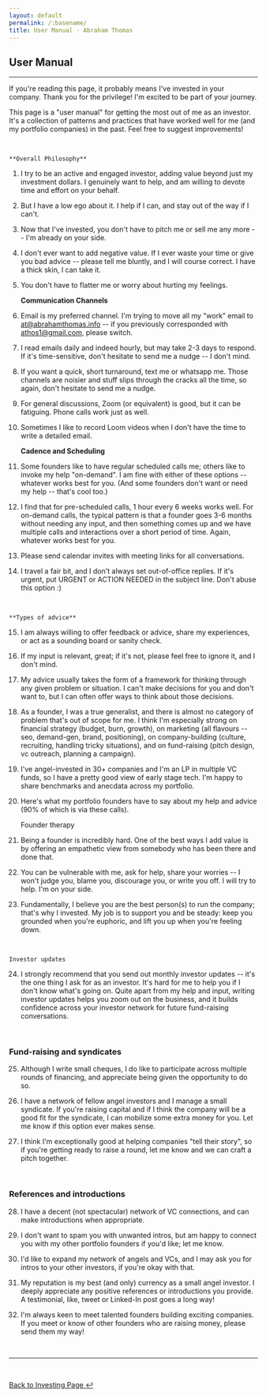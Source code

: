 ```yaml
---
layout: default
permalink: /:basename/
title: User Manual · Abraham Thomas
---
```


## User Manual

----

If you're reading this page, it probably means I've invested in your company.  Thank you for the privilege!  I'm excited to be part of your journey.

This page is a "user manual" for getting the most out of me as an investor.  It's a collection of patterns and practices that have worked well for me (and my portfolio companies) in the past.  Feel free to suggest improvements!

<br/>

    **Overall Philosophy**  

1. I try to be an active and engaged investor, adding value beyond just my investment dollars.  I genuinely want to help, and am willing to devote time and effort on your behalf.

2. But I have a low ego about it.  I help if I can, and stay out of the way if I can't.

3. Now that I've invested, you don't have to pitch me or sell me any more -- I'm already on your side.

4. I don't ever want to add negative value.  If I ever waste your time or give you bad advice -- please tell me bluntly, and I will course correct.  I have a thick skin, I can take it.

5. You don't have to flatter me or worry about hurting my feelings.

    **Communication Channels**  

6. Email is my preferred channel.  I'm trying to move all my "work" email to at@abrahamthomas.info -- if you previously corresponded with athos1@gmail.com, please switch.

7. I read emails daily and indeed hourly, but may take 2-3 days to respond.  If it's time-sensitive, don't hesitate to send me a nudge -- I don't mind.   

8. If you want a quick, short turnaround, text me or whatsapp me.  Those channels are noisier and stuff slips through the cracks all the time, so again, don't hesitate to send me a nudge. 

9. For general discussions, Zoom (or equivalent) is good, but it can be fatiguing.  Phone calls work just as well.

10. Sometimes I like to record Loom videos when I don't have the time to write a detailed email.  

    **Cadence and Scheduling**

11. Some founders like to have regular scheduled calls me; others like to invoke my help "on-demand".  I am fine with either of these options -- whatever works best for you.  (And some founders don't want or need my help -- that's cool too.)

12. I find that for pre-scheduled calls, 1 hour every 6 weeks works well.  For on-demand calls, the typical pattern is that a founder goes 3-6 months without needing any input, and then something comes up and we have multiple calls and interactions over a short period of time.  Again, whatever works best for you.

13. Please send calendar invites with meeting links for all conversations.  

14. I travel a fair bit, and I don't always set out-of-office replies.  If it's urgent, put URGENT or ACTION NEEDED in the subject line.  Don't abuse this option :)

<br/>

    **Types of advice**  

15. I am always willing to offer feedback or advice, share my experiences, or act as a sounding board or sanity check.  

16. If my input is relevant, great; if it's not, please feel free to ignore it, and I don't mind.  

17. My advice usually takes the form of a framework for thinking through any given problem or situation.  I can't make decisions for you and don't want to, but I can often offer ways to think about those decisions.

18. As a founder, I was a true generalist, and there is almost no category of problem that's out of scope for me.  I think I'm especially strong on financial strategy (budget, burn, growth), on marketing (all flavours -- seo, demand-gen, brand, positioning), on company-building (culture, recruiting, handling tricky situations), and on fund-raising (pitch design, vc outreach, planning a campaign).  

19. I've angel-invested in 30+ companies and I'm an LP in multiple VC funds, so I have a pretty good view of early stage tech.  I'm happy to share benchmarks and anecdata across my portfolio.

20. Here's what my portfolio founders have to say about my help and advice (90% of which is via these calls).

    Founder therapy

21. Being a founder is incredibly hard.  One of the best ways I add value is by offering an empathetic view from somebody who has been there and done that.

22. You can be vulnerable with me, ask for help, share your worries -- I won't judge you, blame you, discourage you, or write you off.  I will try to help.  I'm on your side.

23. Fundamentally, I believe you are the best person(s) to run the company; that's why I invested.  My job is to support you and be steady: keep you grounded when you're euphoric, and lift you up when you're feeling down.

<br/>

    Investor updates

24. I strongly recommend that you send out monthly investor updates -- it's the one thing I ask for as an investor.  It's hard for me to help you if I don't know what's going on.  Quite apart from my help and input, writing investor updates helps you zoom out on the business, and it builds confidence across your investor network for future fund-raising conversations.  

<br/>

### Fund-raising and syndicates

25. Although I write small cheques, I do like to participate across multiple rounds of financing, and appreciate being given the opportunity to do so.

26. I have a network of fellow angel investors and I manage a small syndicate.  If you're raising capital and if I think the company will be a good fit for the syndicate, I can mobilize some extra money for you.  Let me know if this option ever makes sense.

27. I think I'm exceptionally good at helping companies "tell their story", so if you're getting ready to raise a round, let me know and we can craft a pitch together.

<br/>

### References and introductions

28. I have a decent (not spectacular) network of VC connections, and can make introductions when appropriate.  

29. I don't want to spam you with unwanted intros, but am happy to connect you with my other portfolio founders if you'd like; let me know.

30. I'd like to expand my network of angels and VCs, and I may ask you for intros to your other investors, if you're okay with that.

31. My reputation is my best (and only) currency as a small angel investor.  I deeply appreciate any positive references or introductions you provide.  A testimonial, like, tweet or Linked-In post goes a long way!

32. I'm always keen to meet talented founders building exciting companies.  If you meet or know of other founders who are raising money, please send them my way!

<br/>

----

<br/>

[Back to Investing Page ↩](/investing)

<br/>
